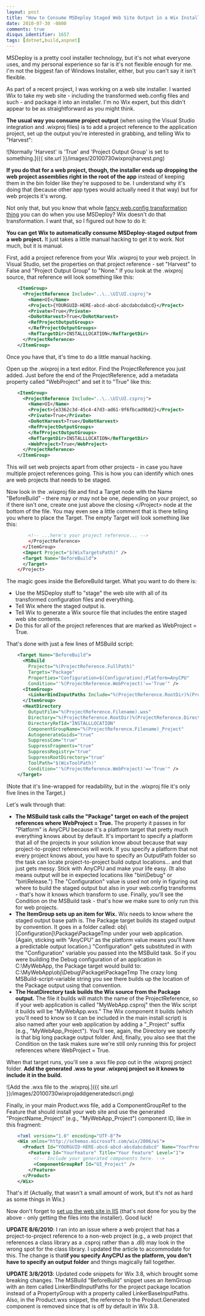 ```yaml
---
layout: post
title: "How to Consume MSDeploy Staged Web Site Output in a Wix Installer"
date: 2010-07-30 -0800
comments: true
disqus_identifier: 1657
tags: [dotnet,build,aspnet]
---
```

MSDeploy is a pretty cool installer technology, but it's not what
everyone uses, and my personal experience so far is it's not flexible
enough for me. I'm not the biggest fan of Windows Installer, either, but
you can't say it isn't flexible.

As part of a recent project, I was working on a web site installer. I
wanted Wix to take my web site - including the transformed web.config
files and such - and package it into an installer. I'm no Wix expert,
but this didn't appear to be as straightforward as you might think.

**The usual way you consume project output** (when using the Visual
Studio integration and .wixproj files) is to add a project reference to
the application project, set up the output you're interested in
grabbing, and telling Wix to "Harvest":

![Normally 'Harvest' is 'True' and 'Project Output Group' is set to
something.]({{ site.url }}/images/20100730wixprojharvest.png)

**If you do that for a web project, though, the installer ends up
dropping the web project assemblies right in the root of the app**
instead of keeping them in the bin folder like they're supposed to be. I
understand why it's doing that (because other app types would actually
need it that way) but for web projects it's wrong.

Not only that, but you know that whole [fancy web.config transformation
thing](http://msdn.microsoft.com/en-us/library/dd465326.aspx) you can do
when you use MSDeploy? Wix doesn't do that transformation. I want that,
so I figured out how to do it:

**You can get Wix to automatically consume MSDeploy-staged output from a
web project.** It just takes a little manual hacking to get it to work.
Not much, but it is manual.

First, add a project reference from your Wix .wixproj to your web
project. In Visual Studio, set the properties on that project reference - set "Harvest" to False and "Project Output Group" to "None." If you
look at the .wixproj source, that reference will look something like
this:

```xml
    <ItemGroup>
      <ProjectReference Include="..\..\UI\UI.csproj">
        <Name>UI</Name>
        <Project>{YOURGUID-HERE-abcd-abcd-abcdabcdabcd}</Project>
        <Private>True</Private>
        <DoNotHarvest>True</DoNotHarvest>
        <RefProjectOutputGroups>
        </RefProjectOutputGroups>
        <RefTargetDir>INSTALLLOCATION</RefTargetDir>
      </ProjectReference>
    </ItemGroup>
```

Once you have that, it's time to do a little manual hacking.

Open up the .wixproj in a text editor. Find the ProjectReference you
just added. Just before the end of the ProjectReference, add a metadata
property called "WebProject" and set it to "True" like this:

```xml
    <ItemGroup>
      <ProjectReference Include="..\..\UI\UI.csproj">
        <Name>UI</Name>
        <Project>{e3362c3d-45c4-47d3-ad61-9f6fbcad9b02}</Project>
        <Private>True</Private>
        <DoNotHarvest>True</DoNotHarvest>
        <RefProjectOutputGroups>
        </RefProjectOutputGroups>
        <RefTargetDir>INSTALLLOCATION</RefTargetDir>
        <WebProject>True</WebProject>
      </ProjectReference>
    </ItemGroup>
```

This will set web projects apart from other projects - in case you have
multiple project references going. This is how you can identify which
ones are web projects that needs to be staged.

Now look in the .wixproj file and find a Target node with the Name
"BeforeBuild" - there may or may not be one, depending on your project,
so if there isn't one, create one just above the closing \</Project\>
node at the bottom of the file. You may even see a little comment that
is there telling you where to place the Target. The empty Target will
look something like this:

```xml
        <!-- ...here's your project reference... -->
        </ProjectReference>
      </ItemGroup>
      <Import Project="$(WixTargetsPath)" />
      <Target Name="BeforeBuild">
      </Target>
    </Project>
```

The magic goes inside the BeforeBuild target. What you want to do there
is:

- Use the MSDeploy stuff to "stage" the web site with all of its
    transformed configuration files and everything.
- Tell Wix where the staged output is.
- Tell Wix to generate a Wix source file that includes the entire
    staged web site contents.
- Do this for all of the project references that are marked as
    WebProject = True.

That's done with just a few lines of MSBuild script:

```xml
    <Target Name="BeforeBuild">
      <MSBuild
        Projects="%(ProjectReference.FullPath)"
        Targets="Package"
        Properties="Configuration=$(Configuration);Platform=AnyCPU"
        Condition="'%(ProjectReference.WebProject)'=='True'" />
      <ItemGroup>
        <LinkerBindInputPaths Include="%(ProjectReference.RootDir)%(ProjectReference.Directory)obj\$(Configuration)\Package\PackageTmp\" />
      </ItemGroup>
      <HeatDirectory
        OutputFile="%(ProjectReference.Filename).wxs"
        Directory="%(ProjectReference.RootDir)%(ProjectReference.Directory)obj\$(Configuration)\Package\PackageTmp\"
        DirectoryRefId="INSTALLLOCATION"
        ComponentGroupName="%(ProjectReference.Filename)_Project"
        AutogenerateGuids="true"
        SuppressCom="true"
        SuppressFragments="true"
        SuppressRegistry="true"
        SuppressRootDirectory="true"
        ToolPath="$(WixToolPath)"
        Condition="'%(ProjectReference.WebProject)'=='True'" />
    </Target>
```

(Note that it's line-wrapped for readability, but in the .wixproj file
it's only five lines in the Target.)

Let's walk through that:

- **The MSBuild task calls the "Package" target on each of the project
    references where WebProject = True.** The property it passes in for
    "Platform" is AnyCPU because it's a platform target that pretty much
    everything knows about by default. It's important to specify a
    platform that all of the projects in your solution know about
    because that way project-to-project references will work. If you
    specify a platform that not every project knows about, you have to
    specify an OutputPath folder so the task can locate
    project-to-project build output locations... and that just gets
    messy. Stick with AnyCPU and make your life easy. (It also means
    output will be in expected locations like "bin\\Debug" or
    "bin\\Release.") The "Configuration" value is used not only in
    figuring out where to build the staged output but also in your
    web.config transforms - that's how it knows which transform to use.
    Finally, you'll see the Condition on the MSBuild task - that's how
    we make sure to only run this for web projects.
- **The ItemGroup sets up an item for Wix.** Wix needs to know where
    the staged output base path is. The Package target builds its staged
    output by convention. It goes in a folder called:
    obj\\[Configuration]\\Package\\PackageTmp
    under your web application. (Again, sticking with "AnyCPU" as the
    platform value means you'll have a predictable output location.)
    "Configuration" gets substituted in with the "Configuration"
    variable you passed into the MSBuild task. So if you were building
    the Debug configuration of an application in C:\\MyWebApp, the
    Package target would build to:
    C:\\MyWebApp\\obj\\Debug\\Package\\PackageTmp
    The crazy long MSBuild-script-variable string you see there builds
    up the location of the Package output using that convention.
- **The HeatDirectory task builds the Wix source from the Package
    output.** The file it builds will match the name of the
    ProjectReference, so if your web application is called
    "MyWebApp.csproj" then the Wix script it builds will be
    "MyWebApp.wxs." The Wix component it builds (which you'll need to
    know so it can be included in the main install script) is also named
    after your web application by adding a "\_Project" suffix (e.g.,
    "MyWebApp\_Project"). You'll see, again, the Directory we specify is
    that big long package output folder. And, finally, you also see that
    the Condition on the task makes sure we're still only running this
    for project references where WebProject = True.

When that target runs, you'll see a .wxs file pop out in the .wixproj
project folder. **Add the generated .wxs to your .wixproj project so it
knows to include it in the build.**

![Add the .wxs file to the
.wixproj.]({{ site.url }}/images/20100730wixprojaddgeneratedscri.png)

Finally, in your main Product.wxs file, add a ComponentGroupRef to the
Feature that should install your web site and use the generated
"ProjectName\_Project" (e.g., "MyWebApp\_Project") component ID, like in
this fragment:

```xml
    <?xml version="1.0" encoding="UTF-8"?>
    <Wix xmlns="http://schemas.microsoft.com/wix/2006/wi">
      <Product Id="YOURGUID-HERE-abcd-abcd-abcdabcdabcd" Name="YourProduct" ...>
        <Feature Id="YourFeature" Title="Your Feature" Level="1">
          <!-- Include your generated components here. -->
          <ComponentGroupRef Id="UI_Project" />
        </Feature>
      </Product>
    </Wix>
```

That's it! (Actually, that wasn't a small amount of work, but it's not
as hard as some things in Wix.)

Now don't forget to [set up the web site in
IIS](http://www.tramontana.co.hu/wix/lesson5.php#5.3) (that's not done
for you by the above - only getting the files into the installer). Good
luck!

**UPDATE 8/6/2010**: I ran into an issue where a web project that has a
project-to-project reference to a non-web project (e.g., a web project
that references a class library as a .csproj rather than a .dll) may
look in the wrong spot for the class library. I updated the article to
accommodate for this. The change is that**if you specify AnyCPU as the
platform, you don't have to specify an output folder** and things
magically fall together.

**UPDATE 3/8/2013**: Updated code snippets for Wix 3.8, which brought
some breaking changes. The MSBuild "BeforeBuild" snippet uses an
ItemGroup with an item called LinkerBindInputPaths for the project
package location instead of a PropertyGroup with a property called
LinkerBaseInputPaths. Also, in the Product.wxs snippet, the reference to
the Product.Generated component is removed since that is off by default
in Wix 3.8.
